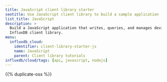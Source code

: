 ```yaml
---
title: JavaScript client library starter
seotitle: Use JavaScript client library to build a sample application
list_title: JavaScript
description: >
  Build a JavaScript application that writes, queries, and manages devices with the 
  InfluxDB client library.
menu:
  influxdb_cloud:
    identifier: client-library-starter-js
    name: JavaScript
    parent: Client library tutorials
influxdb/cloud/tags: [api, javascript, nodejs]
---
```


{{% duplicate-oss %}}
